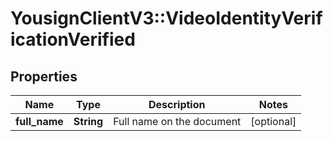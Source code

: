# YousignClientV3::VideoIdentityVerificationVerified

## Properties
Name | Type | Description | Notes
------------ | ------------- | ------------- | -------------
**full_name** | **String** | Full name on the document | [optional] 

